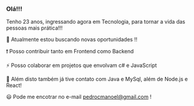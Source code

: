 ### Olá!!!
Tenho 23 anos, ingressando agora em Tecnologia, para tornar a vida das pessoas mais prática!!!

:mag_right: Atualmente estou buscando novas oportunidades !!

:exclamation: Posso contribuir tanto em Frontend como Backend 


:zap: Posso colaborar em projetos que envolvam c# e JavaScript

:eyes: Além disto também já tive contato com Java e MySql, além de Node.js e React!

:smiley: Pode me encotrar no e-mail pedrocmanoel@gmail.com !

